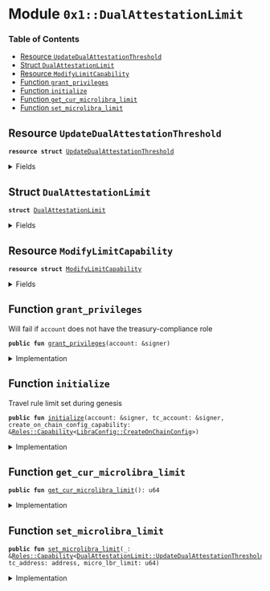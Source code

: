
<a name="0x1_DualAttestationLimit"></a>

# Module `0x1::DualAttestationLimit`

### Table of Contents

-  [Resource `UpdateDualAttestationThreshold`](#0x1_DualAttestationLimit_UpdateDualAttestationThreshold)
-  [Struct `DualAttestationLimit`](#0x1_DualAttestationLimit_DualAttestationLimit)
-  [Resource `ModifyLimitCapability`](#0x1_DualAttestationLimit_ModifyLimitCapability)
-  [Function `grant_privileges`](#0x1_DualAttestationLimit_grant_privileges)
-  [Function `initialize`](#0x1_DualAttestationLimit_initialize)
-  [Function `get_cur_microlibra_limit`](#0x1_DualAttestationLimit_get_cur_microlibra_limit)
-  [Function `set_microlibra_limit`](#0x1_DualAttestationLimit_set_microlibra_limit)



<a name="0x1_DualAttestationLimit_UpdateDualAttestationThreshold"></a>

## Resource `UpdateDualAttestationThreshold`



<pre><code><b>resource</b> <b>struct</b> <a href="#0x1_DualAttestationLimit_UpdateDualAttestationThreshold">UpdateDualAttestationThreshold</a>
</code></pre>



<details>
<summary>Fields</summary>


<dl>
<dt>

<code>dummy_field: bool</code>
</dt>
<dd>

</dd>
</dl>


</details>

<a name="0x1_DualAttestationLimit_DualAttestationLimit"></a>

## Struct `DualAttestationLimit`



<pre><code><b>struct</b> <a href="#0x1_DualAttestationLimit">DualAttestationLimit</a>
</code></pre>



<details>
<summary>Fields</summary>


<dl>
<dt>

<code>micro_lbr_limit: u64</code>
</dt>
<dd>

</dd>
</dl>


</details>

<a name="0x1_DualAttestationLimit_ModifyLimitCapability"></a>

## Resource `ModifyLimitCapability`



<pre><code><b>resource</b> <b>struct</b> <a href="#0x1_DualAttestationLimit_ModifyLimitCapability">ModifyLimitCapability</a>
</code></pre>



<details>
<summary>Fields</summary>


<dl>
<dt>

<code>cap: <a href="LibraConfig.md#0x1_LibraConfig_ModifyConfigCapability">LibraConfig::ModifyConfigCapability</a>&lt;<a href="#0x1_DualAttestationLimit_DualAttestationLimit">DualAttestationLimit::DualAttestationLimit</a>&gt;</code>
</dt>
<dd>

</dd>
</dl>


</details>

<a name="0x1_DualAttestationLimit_grant_privileges"></a>

## Function `grant_privileges`

Will fail if
<code>account</code> does not have the treasury-compliance role


<pre><code><b>public</b> <b>fun</b> <a href="#0x1_DualAttestationLimit_grant_privileges">grant_privileges</a>(account: &signer)
</code></pre>



<details>
<summary>Implementation</summary>


<pre><code><b>public</b> <b>fun</b> <a href="#0x1_DualAttestationLimit_grant_privileges">grant_privileges</a>(account: &signer) {
    <a href="Roles.md#0x1_Roles_add_privilege_to_account_treasury_compliance_role">Roles::add_privilege_to_account_treasury_compliance_role</a>(account, <a href="#0x1_DualAttestationLimit_UpdateDualAttestationThreshold">UpdateDualAttestationThreshold</a>{});
}
</code></pre>



</details>

<a name="0x1_DualAttestationLimit_initialize"></a>

## Function `initialize`

Travel rule limit set during genesis


<pre><code><b>public</b> <b>fun</b> <a href="#0x1_DualAttestationLimit_initialize">initialize</a>(account: &signer, tc_account: &signer, create_on_chain_config_capability: &<a href="Roles.md#0x1_Roles_Capability">Roles::Capability</a>&lt;<a href="LibraConfig.md#0x1_LibraConfig_CreateOnChainConfig">LibraConfig::CreateOnChainConfig</a>&gt;)
</code></pre>



<details>
<summary>Implementation</summary>


<pre><code><b>public</b> <b>fun</b> <a href="#0x1_DualAttestationLimit_initialize">initialize</a>(
    account: &signer,
    tc_account: &signer,
    create_on_chain_config_capability: &Capability&lt;CreateOnChainConfig&gt;,
) {
    <b>assert</b>(<a href="Signer.md#0x1_Signer_address_of">Signer::address_of</a>(account) == <a href="CoreAddresses.md#0x1_CoreAddresses_LIBRA_ROOT_ADDRESS">CoreAddresses::LIBRA_ROOT_ADDRESS</a>(), 1);
    <b>let</b> cap = <a href="LibraConfig.md#0x1_LibraConfig_publish_new_config_with_capability">LibraConfig::publish_new_config_with_capability</a>&lt;<a href="#0x1_DualAttestationLimit">DualAttestationLimit</a>&gt;(
        account,
        create_on_chain_config_capability,
        <a href="#0x1_DualAttestationLimit">DualAttestationLimit</a> { micro_lbr_limit: 1000 * <a href="Libra.md#0x1_Libra_scaling_factor">Libra::scaling_factor</a>&lt;<a href="LBR.md#0x1_LBR">LBR</a>&gt;() },
    );
    move_to(tc_account, <a href="#0x1_DualAttestationLimit_ModifyLimitCapability">ModifyLimitCapability</a> { cap })
}
</code></pre>



</details>

<a name="0x1_DualAttestationLimit_get_cur_microlibra_limit"></a>

## Function `get_cur_microlibra_limit`



<pre><code><b>public</b> <b>fun</b> <a href="#0x1_DualAttestationLimit_get_cur_microlibra_limit">get_cur_microlibra_limit</a>(): u64
</code></pre>



<details>
<summary>Implementation</summary>


<pre><code><b>public</b> <b>fun</b> <a href="#0x1_DualAttestationLimit_get_cur_microlibra_limit">get_cur_microlibra_limit</a>(): u64 {
    <a href="LibraConfig.md#0x1_LibraConfig_get">LibraConfig::get</a>&lt;<a href="#0x1_DualAttestationLimit">DualAttestationLimit</a>&gt;().micro_lbr_limit
}
</code></pre>



</details>

<a name="0x1_DualAttestationLimit_set_microlibra_limit"></a>

## Function `set_microlibra_limit`



<pre><code><b>public</b> <b>fun</b> <a href="#0x1_DualAttestationLimit_set_microlibra_limit">set_microlibra_limit</a>(_: &<a href="Roles.md#0x1_Roles_Capability">Roles::Capability</a>&lt;<a href="#0x1_DualAttestationLimit_UpdateDualAttestationThreshold">DualAttestationLimit::UpdateDualAttestationThreshold</a>&gt;, tc_address: address, micro_lbr_limit: u64)
</code></pre>



<details>
<summary>Implementation</summary>


<pre><code><b>public</b> <b>fun</b> <a href="#0x1_DualAttestationLimit_set_microlibra_limit">set_microlibra_limit</a>(
    _: &Capability&lt;<a href="#0x1_DualAttestationLimit_UpdateDualAttestationThreshold">UpdateDualAttestationThreshold</a>&gt;,
    tc_address: address,
    micro_lbr_limit: u64
) <b>acquires</b> <a href="#0x1_DualAttestationLimit_ModifyLimitCapability">ModifyLimitCapability</a> {
    <b>assert</b>(
        micro_lbr_limit &gt;= 1000,
        4
    );
    <b>let</b> modify_cap = &borrow_global&lt;<a href="#0x1_DualAttestationLimit_ModifyLimitCapability">ModifyLimitCapability</a>&gt;(tc_address).cap;
    <a href="LibraConfig.md#0x1_LibraConfig_set_with_capability">LibraConfig::set_with_capability</a>&lt;<a href="#0x1_DualAttestationLimit">DualAttestationLimit</a>&gt;(
        modify_cap,
        <a href="#0x1_DualAttestationLimit">DualAttestationLimit</a> { micro_lbr_limit },
    );
}
</code></pre>



</details>
